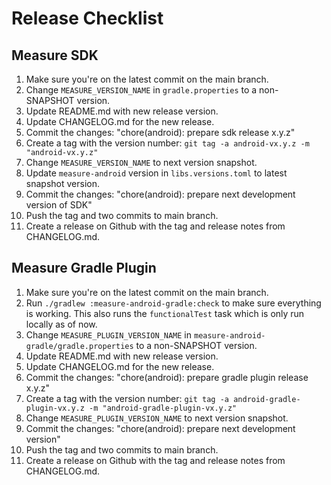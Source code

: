 # Release Checklist

## Measure SDK

1. Make sure you're on the latest commit on the main branch.
2. Change `MEASURE_VERSION_NAME` in `gradle.properties` to a non-SNAPSHOT version.
3. Update README.md with new release version.
4. Update CHANGELOG.md for the new release.
5. Commit the changes: "chore(android): prepare sdk release x.y.z"
6. Create a tag with the version number: `git tag -a android-vx.y.z -m "android-vx.y.z"`
7. Change `MEASURE_VERSION_NAME` to next version snapshot.
8. Update `measure-android` version in `libs.versions.toml` to latest snapshot version.
9. Commit the changes: "chore(android): prepare next development version of SDK"
10. Push the tag and two commits to main branch.
11. Create a release on Github with the tag and release notes from CHANGELOG.md.

## Measure Gradle Plugin
1. Make sure you're on the latest commit on the main branch.
2. Run `./gradlew :measure-android-gradle:check` to make sure everything is working. This also runs 
the `functionalTest` task which is only run locally as of now.
3. Change `MEASURE_PLUGIN_VERSION_NAME` in `measure-android-gradle/gradle.properties` to a non-SNAPSHOT version.
4. Update README.md with new release version.
5. Update CHANGELOG.md for the new release.
6. Commit the changes: "chore(android): prepare gradle plugin release x.y.z"
7. Create a tag with the version number: `git tag -a android-gradle-plugin-vx.y.z -m "android-gradle-plugin-vx.y.z"`
8. Change `MEASURE_PLUGIN_VERSION_NAME` to next version snapshot.
9. Commit the changes: "chore(android): prepare next development version"
10. Push the tag and two commits to main branch.
11. Create a release on Github with the tag and release notes from CHANGELOG.md.
